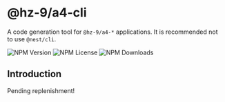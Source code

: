 # @hz-9/a4-cli

A code generation tool for `@hz-9/a4-*` applications. It is recommended not to use `@nest/cli`.

![NPM Version][npm-version-url] ![NPM License][npm-license-url] ![NPM Downloads][npm-downloads-url]

[npm-version-url]: https://img.shields.io/npm/v/@hz-9/a4-cli
[npm-license-url]: https://img.shields.io/npm/l/@hz-9/a4-cli
[npm-downloads-url]: https://img.shields.io/npm/d18m/@hz-9/a4-cli

## Introduction

Pending replenishment!
<!-- TODO -->
